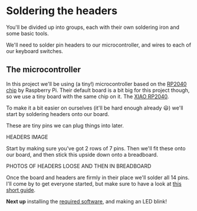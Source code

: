 # Soldering the headers

You'll be divided up into groups, each with their own soldering iron and some basic tools.

We'll need to solder pin headers to our microcontroller, and wires to each of our keyboard switches.

## The microcontroller

In this project we'll be using (a tiny!) microcontroller based on the [RP2040 chip](https://www.raspberrypi.com/documentation/microcontrollers/rp2040.html) by Raspberry Pi. Their default board is a bit big for this project though, so we use a tiny board with the same chip on it. The [XIAO RP2040](https://www.seeedstudio.com/XIAO-RP2040-v1-0-p-5026.html).

To make it a bit easier on ourselves (it'll be hard enough already 😃) we'll start by soldering headers onto our board.

These are tiny pins we can plug things into later.

HEADERS IMAGE

Start by making sure you've got 2 rows of 7 pins. Then we'll fit these onto our board, and then stick this upside down onto a breadboard.

PHOTOS OF HEADERS LOOSE AND THEN IN BREADBOARD

Once the board and headers are firmly in their place we'll solder all 14 pins. I'll come by to get everyone started, but make sure to have a look at [this short guide](https://www.makerspaces.com/how-to-solder/).

**Next up** installing the [required software](software-setup.md), and making an LED blink!
